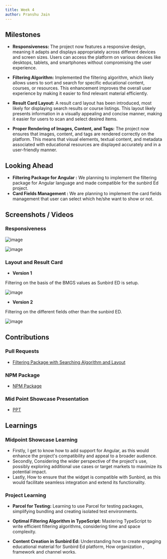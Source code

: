 ```yaml
---
title: Week 4
author: Pranshu Jain
---
```


## Milestones

- **Responsiveness:** The project now features a responsive design, meaning it adapts and displays appropriately across different devices and screen sizes. Users can access the platform on various devices like desktops, tablets, and smartphones without compromising the user experience.

- **Filtering Algorithm:** Implemented the filtering algorithm, which likely allows users to sort and search for specific educational content, courses, or resources. This enhancement improves the overall user experience by making it easier to find relevant material efficiently.

- **Result Card Layout:** A result card layout has been introduced, most likely for displaying search results or course listings. This layout likely presents information in a visually appealing and concise manner, making it easier for users to scan and select desired items.

- **Proper Rendering of Images, Content, and Tags:** The project now ensures that images, content, and tags are rendered correctly on the platform. This means that visual elements, textual content, and metadata associated with educational resources are displayed accurately and in a user-friendly manner.

## Looking Ahead

- **Filtering Package for Angular :** We planning to implement the filtering package for Angular language and made compatible for the sunbird Ed project.
- **Card Fields Management :** We are planning to implement the card fields management that user can select which he/she want to show or not.

## Screenshots / Videos

### Responsiveness

![image](https://github.com/Code4GovTech/c4gt-milestones/assets/86917304/5a0ea1ec-b08b-4dee-ac17-356012fd6151)

![image](https://github.com/Code4GovTech/c4gt-milestones/assets/86917304/7cfa242b-b866-45f7-9d41-4b90ba35afbf)

### Layout and Result Card

- **Version 1**

Filtering on the basis of the BMGS values as Sunbird ED is setup.

![image](https://github.com/Code4GovTech/c4gt-milestones/assets/86917304/86c29ec8-d770-4930-ad50-9bbe26e72e97)

- **Version 2**

Filtering on the different fields other than the sunbird ED.

![image](https://github.com/komalm/searchwidget/assets/86917304/7abfd66b-49d9-49a5-9618-16530f24599b)

## Contributions

### Pull Requests

- [Filtering Package with Searching Algorithm and Layout](https://github.com/komalm/searchwidget/pull/3)

### NPM Package

- [NPM Package](https://www.npmjs.com/package/filtering-package)

### Mid Point Showcase Presentation

- [PPT](https://docs.google.com/presentation/d/1cQGKiYCKbSRWdHu-p2Lp1ndby6mWtDNJ/edit?usp=sharing&ouid=110740371362650076545&rtpof=true&sd=true)

## Learnings

### Midpoint Showcase Learning
- Firstly, I get to know how to add support for Angular, as this would enhance the project's compatibility and appeal to a broader audience.
- Secondly, Considering the wider perspective of the project's use, possibly exploring additional use cases or target markets to maximize its potential impact.
- Lastly, How to ensure that the widget is compatible with Sunbird, as this would facilitate seamless integration and extend its functionality.

### Project Learning

- **Parcel for Testing:** Learning to use Parcel for testing packages, simplifying bundling and creating isolated test environments.

- **Optimal Filtering Algorithm in TypeScript:** Mastering TypeScript to write efficient filtering algorithms, considering time and space complexity.

- **Content Creation in Sunbird Ed:** Understanding how to create engaging educational material for Sunbird Ed platform, How organization , framework and channel works.
